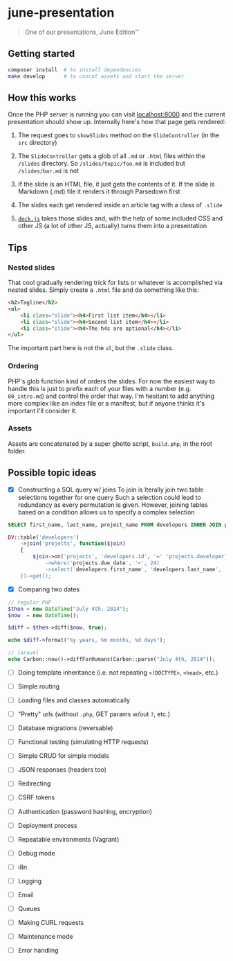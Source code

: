 june-presentation
=================
>One of our presentations, June Edition™

Getting started
---------------
```bash
composer install  # to install dependencies
make develop      # to concat assets and start the server
```

How this works
--------------
Once the PHP server is running you can visit [localhost:8000][localhost] and the
current presentation should show up. Internally here's how that page gets
rendered:

1. The request goes to `showSlides` method on the `SlideController` (in the
   `src` directory)

2. The `SlideController` gets a glob of all `.md` or `.html` files within the
   `/slides` directory. So `/slides/topic/foo.md` is included but
   `/slides/bar.md` is not

3. If the slide is an HTML file, it just gets the contents of it. If the slide
   is Markdown (.md) file it renders it through Parsedown first

4. The slides each get rendered inside an article tag with a class of `.slide`

5. [`deck.js`][deckjs] takes those slides and, with the help of some included
   CSS and other JS (a lot of other JS, actually) turns them into a presentation

[localhost]: http://localhost:8000
[deckjs]: http://imakewebthings.com/deck.js/

Tips
----
### Nested slides

That cool gradually rendering trick for lists or whatever is accomplished via
nested slides. Simply create a `.html` file and do something like this:

```html
<h2>Tagline</h2>
<ul>
    <li class="slide"><h4>First list item</h4></li>
    <li class="slide"><h4>Second list item</h4></li>
    <li class="slide"><h4>The h4s are optional</h4></li>
</ul>
```

The important part here is not the `ul`, but the `.slide` class.

### Ordering

PHP's glob function kind of orders the slides. For now the easiest way to handle
this is just to prefix each of your files with a number (e.g. `00_intro.md`) and
control the order that way. I'm hesitant to add anything more complex like an
index file or a manifest, but if anyone thinks it's important I'll consider it.

### Assets

Assets are concatenated by a super ghetto script, `build.php`, in the root
folder.

Possible topic ideas
--------------------
- [x] Constructing a SQL query w/ joins
To join is lterally join two table selections together for one query
Such a selection could lead to redundancy as every permutation is given.
However, joining tables based on a condition allows us to specify a complex selection
```sql
SELECT first_name, last_name, project_name FROM developers INNER JOIN projects ON developers.id = developer_id WHERE due_date < 24 ORDER BY due_date;   
```

```php
DV::table('developers')
	->join('projects', function($join) 
	{
		$join->on('projects', 'developers.id', '=' 'projects.developer_id)
			->where('projects.due_date', '<', 24)
			->select('developers.first_name', 'developers.last_name', 'projects.project_name')
	})->get();
```

- [x] Comparing two dates

```php
// regular PHP
$then = new DateTime("July 4th, 2014");
$now  = new DateTime();

$diff = $then->diff($now, true);

echo $diff->format("%y years, %m months, %d days");
```

```php
// laravel
echo Carbon::now()->diffForHumans(Carbon::parse("July 4th, 2014"));
```

- [ ] Doing template inheritance (i.e. not repeating `<!DOCTYPE>`, `<head>`, etc.)

- [ ] Simple routing

- [ ] Loading files and classes automatically

- [ ] "Pretty" urls (without `.php`, GET params w/out `?`, etc.)

- [ ] Database migrations (reversable)

- [ ] Functional testing (simulating HTTP requests)

- [ ] Simple CRUD for simple models

- [ ] JSON responses (headers too)

- [ ] Redirecting

- [ ] CSRF tokens

- [ ] Authentication (password hashing, encryption)

- [ ] Deployment process

- [ ] Repeatable environments (Vagrant)

- [ ] Debug mode

- [ ] i8n

- [ ] Logging

- [ ] Email

- [ ] Queues

- [ ] Making CURL requests

- [ ] Maintenance mode

- [ ] Error handling
